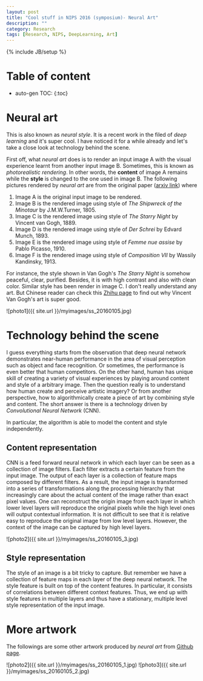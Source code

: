 ```yaml
---
layout: post
title: "Cool stuff in NIPS 2016 (symposium)- Neural Art"
description: ""
category: Research
tags: [Research, NIPS, DeepLearning, Art]
---
```

{% include JB/setup %}
<script type="text/javascript"
 src="http://cdn.mathjax.org/mathjax/latest/MathJax.js?config=TeX-AMS-MML_HTMLorMML">
</script>
 
# Table of content
* auto-gen TOC:
{:toc}




# Neural art

This is also known as _neural style_. It is a recent work in the filed of _deep learning_ and it's super cool. I have noticed it for a while already and let's take a close look at technology behind the scene.

First off, what _neural art_ does is to render an input image A with the visual experience learnt from another input image B. Sometimes, this is known as _photorealistic rendering_. In other words, the **content** of image A remains while the **style** is changed to the one used in image B. The following pictures rendered by _neural art_ are from the original paper ([arxiv link](http://arxiv.org/abs/1508.06576)) where

1. Image A is the original input image to be rendered.
1. Image B is the rendered image using style of _The Shipwreck of the Minotaur_ by J.M.W.Turner, 1805.
1. Image C is the rendered image using style of _The Starry Night_ by Vincent van Gogh, 1889.
1. Image D is the rendered image using style of _Der Schrei_ by Edvard Munch, 1893.
1. Image E is the rendered image using style of _Femme nue assise_ by Pablo Picasso, 1910.
1. Image F is the rendered image using style of _Composition VII_ by Wassily Kandinsky, 1913.

For instance, the style shown in Van Gogh's _The Starry Night_ is somehow peaceful, clear, purified. Besides, it is with high contrast and also with clean color. Similar style has been render in image C. I don't really understand any art. But Chinese reader can check this [Zhihu page](https://www.zhihu.com/question/19708222) to find out why Vincent Van Gogh's art is super good.

![photo1]({{ site.url }}/myimages/ss_20160105.jpg)

# Technology behind the scene

I guess everything starts from the observation that deep neural network demonstrates near-human performance in the area of visual perception such as object and face recognition. Or sometimes, the performance is even better that human competitors. On the other hand, human has unique skill of creating a variety of visual experiences by playing around content and style of a arbitrary image. Then the question really is to understand how human create and perceive artistic imagery? Or from another perspective, how to algorithmically create a piece of art by combining style and content. The short answer is there is a technology driven by _Convolutional Neural Network_ (CNN). 

In particular, the algorithm is able to model the content and style independently.

## Content representation

CNN is a feed forward neural network in which each layer can be seen as a collection of image filters. Each filter extracts a certain feature from the input image. The output of each layer is a collection of feature maps composed by different filters. As a result, the input image is transformed into a series of transformations along the processing hierarchy that increasingly care about the actual content of the image rather than exact pixel values. One can reconstruct the origin image from each layer in which lower level layers will reproduce the original pixels while the high level ones will output contextual information. It is not difficult to see that it is relative easy to reproduce the original image from low level layers. However, the context of the image can be captured by high level layers.

![photo2]({{ site.url }}/myimages/ss_20160105_3.jpg)

## Style representation

The style of an image is a bit tricky to capture. But remember we have a collection of feature maps in each layer of the deep neural network. The style feature is built on top of the content features. In particular, it consists of correlations between different context features. Thus, we end up with style features in multiple layers and thus have a stationary, multiple level style representation of the input image.

# More artwork

The followings are some other artwork produced by _neural art_ from [Github page](https://github.com/jcjohnson/neural-style).

![photo2]({{ site.url }}/myimages/ss_20160105_1.jpg)
![photo3]({{ site.url }}/myimages/ss_20160105_2.jpg)



